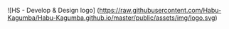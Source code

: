 ![HS - Develop & Design logo]
(https://raw.githubusercontent.com/Habu-Kagumba/Habu-Kagumba.github.io/master/public/assets/img/logo.svg)


